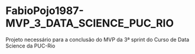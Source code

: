 # FabioPojo1987-MVP_3_DATA_SCIENCE_PUC_RIO
Projeto necessário para a conclusão do MVP da 3ª sprint do Curso de Data Science da PUC-Rio
